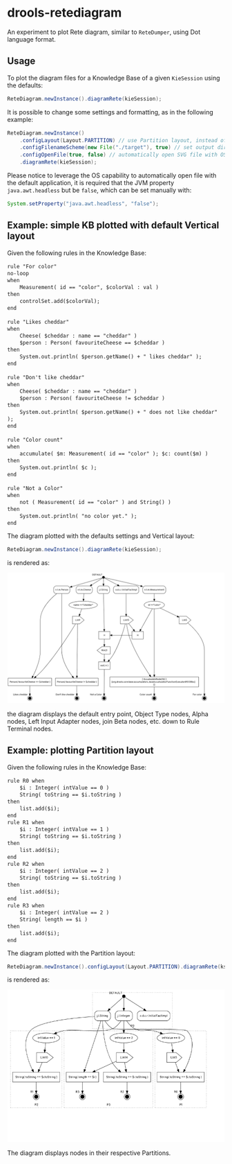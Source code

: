 # drools-retediagram

An experiment to plot Rete diagram, similar to `ReteDumper`, using Dot language format.

## Usage

To plot the diagram files for a Knowledge Base of a given `KieSession` using the defaults:

```java
ReteDiagram.newInstance().diagramRete(kieSession);
```

It is possible to change some settings and formatting, as in the following example:

```java
ReteDiagram.newInstance()
    .configLayout(Layout.PARTITION) // use Partition layout, instead of default Vertical layout
    .configFilenameScheme(new File("./target"), true) // set output directory manually instead of OS default for temporary directory
    .configOpenFile(true, false) // automatically open SVG file with OS default application
    .diagramRete(kieSession);
```

Please notice to leverage the OS capability to automatically open file with the default application, it is required that the JVM property `java.awt.headless` but be `false`, which can be set manually with:

```java
System.setProperty("java.awt.headless", "false");
```

## Example: simple KB plotted with default Vertical layout

Given the following rules in the Knowledge Base:

```
rule "For color"
no-loop
when
	Measurement( id == "color", $colorVal : val )
then
	controlSet.add($colorVal);
end

rule "Likes cheddar"
when
    Cheese( $cheddar : name == "cheddar" )
    $person : Person( favouriteCheese == $cheddar )
then
    System.out.println( $person.getName() + " likes cheddar" );
end

rule "Don't like cheddar"
when
    Cheese( $cheddar : name == "cheddar" )
    $person : Person( favouriteCheese != $cheddar )
then
    System.out.println( $person.getName() + " does not like cheddar" );
end

rule "Color count"
when
    accumulate( $m: Measurement( id == "color" ); $c: count($m) )
then
    System.out.println( $c );
end

rule "Not a Color"
when
    not ( Measurement( id == "color" ) and String() )
then
    System.out.println( "no color yet." );
end
```

The diagram plotted with the defaults settings and Vertical layout:

```java
ReteDiagram.newInstance().diagramRete(kieSession);
```

is rendered as:

![example1](example1.png)

the diagram displays the default entry point, Object Type nodes, Alpha nodes, Left Input Adapter nodes, join Beta nodes, etc. down to Rule Terminal nodes.

## Example: plotting Partition layout

Given the following rules in the Knowledge Base:

```
rule R0 when
    $i : Integer( intValue == 0 )
    String( toString == $i.toString )
then
    list.add($i);
end
rule R1 when
    $i : Integer( intValue == 1 )
    String( toString == $i.toString )
then
    list.add($i);
end
rule R2 when
    $i : Integer( intValue == 2 )
    String( toString == $i.toString )
then
    list.add($i);
end
rule R3 when
    $i : Integer( intValue == 2 )
    String( length == $i )
then
    list.add($i);
end
```

The diagram plotted with the Partition layout:

```java
ReteDiagram.newInstance().configLayout(Layout.PARTITION).diagramRete(ksession);
```

is rendered as:

![example2](example2.png)

The diagram displays nodes in their respective Partitions.